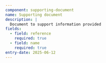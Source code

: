 ```yaml
---
component: supporting-document
name: Supporting document
description: |
  Document to support information provided
fields:
  - field: reference
    required: true
  - field: name
    required: true
entry-date: 2025-06-12
---
```

